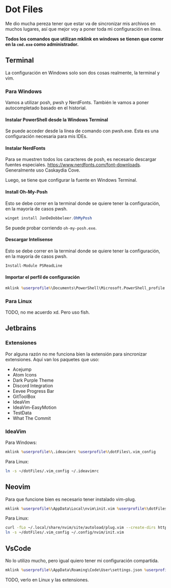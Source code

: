 # Dot Files
Me dio mucha pereza tener que estar va de sincronizar mis archivos en muchos lugares, así que mejor voy a poner toda mi configuración en línea. 

**Todos los comandos que utilizan mklink en windows se tienen que correr en la `cmd.exe` como administrador.**

## Terminal
La configuración en Windows solo son dos cosas realmente, la terminal y vim.

### Para Windows
Vamos a utilizar posh, pwsh y NerdFonts. También le vamos a poner autocompletado basado en el historial.

#### Instalar PowerShell desde la Windows Terminal
Se puede acceder desde la línea de comando con pwsh.exe. Esta es una configuración necesaria para mis IDEs.

#### Instalar NerdFonts
Para se muestren todos los caracteres de posh, es necesario descargar fuentes especiales. https://www.nerdfonts.com/font-downloads. Generalmente uso Caskaydia Cove.

Luego, se tiene que configurar la fuente en Windows Terminal.

#### Install Oh-My-Posh
Esto se debe correr en la terminal donde se quiere tener la configuración, en la mayoría de casos pwsh.
```PowerShell
winget install JanDeDobbeleer.OhMyPosh
```
Se puede probar corriendo `oh-my-posh.exe`.

#### Descargar Intelisense
Esto se debe correr en la terminal donde se quiere tener la configuración, en la mayoría de casos pwsh.
```PowerShell
Install-Module PSReadLine
```


#### Importar el perfil de configuración
```cmd
mklink %userprofile%\Documents\PowerShell\Microsoft.PowerShell_profile.ps1 %userprofile%\dotFiles\pwsh_profile.ps1
```

### Para Linux
TODO, no me acuerdo xd. Pero uso fish.

## Jetbrains
### Extensiones
Por alguna razón no me funciona bien la extensión para sincronizar extensiones. Aquí van los paquetes que uso:
- Acejump
- Atom Icons
- Dark Purple Theme
- Discord Integration
- Eevee Progress Bar
- GitToolBox
- IdeaVim
- IdeaVim-EasyMotion
- TestData
- What The Commit

### IdeaVim
Para Windows:
```cmd
mklink %userprofile%\.ideavimrc %userprofile%\dotFiles\.vim_config
```

Para Linux:
```bash
ln -s ~/dotFiles/.vim_config ~/.ideavimrc
```

## Neovim
Para que funcione bien es necesario tener instalado vim-plug.
```cmd
mklink %userprofile%\AppData\Local\nvim\init.vim %userprofile%\dotFiles\.vim_config
```

Para Linux:
```bash
curl -fLo ~/.local/share/nvim/site/autoload/plug.vim --create-dirs https://raw.githubusercontent.com/junegunn/vim-plug/master/plug.vim
ln -s ~/dotFiles/.vim_config ~/.config/nvim/init.vim
```

## VsCode
No lo utilizo mucho, pero igual quiero tener mi configuración compartida. 
```cmd
mklink %userprofile%\AppData\Roaming\Code\User\settings.json %userprofile%\dotFiles\vscode.settings.json
```
TODO, verlo en Linux y las extensiones.
